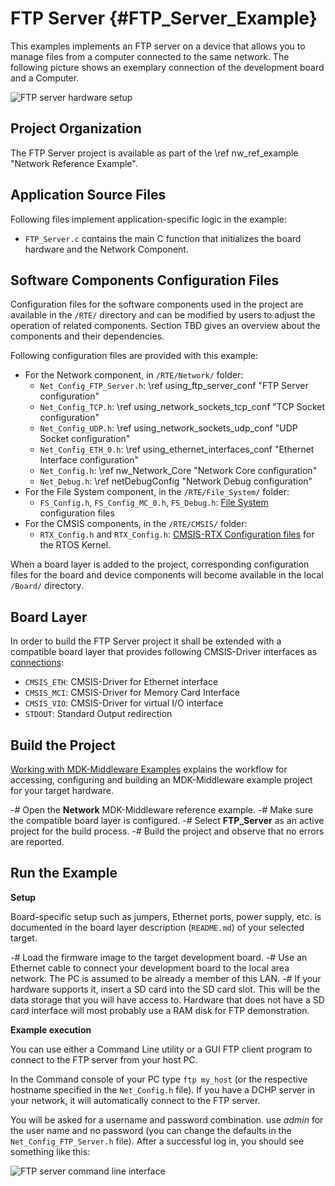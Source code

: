 # FTP Server {#FTP_Server_Example}

This examples implements an FTP server on a device that allows you to manage files from a computer connected to the same network. The following picture shows an exemplary connection of the development board and a Computer.

![FTP server hardware setup](ftp_setup.png)

## Project Organization

The FTP Server project is available as part of the \ref nw_ref_example "Network Reference Example".

<h2>Application Source Files</h2>

Following files implement application-specific logic in the example:

 - `FTP_Server.c` contains the main C function that initializes the board hardware and the Network Component.

<h2>Software Components Configuration Files</h2>

Configuration files for the software components used in the project are available in the `/RTE/` directory and can be modified by users to adjust the operation of related components. Section TBD gives an overview about the components and their dependencies.

Following configuration files are provided with this example:

 - For the Network component, in `/RTE/Network/` folder:
   - `Net_Config_FTP_Server.h`: \ref using_ftp_server_conf "FTP Server configuration"
   - `Net_Config_TCP.h`: \ref using_network_sockets_tcp_conf "TCP Socket configuration"
   - `Net_Config_UDP.h`: \ref using_network_sockets_udp_conf "UDP Socket configuration"
   - `Net_Config_ETH_0.h`: \ref using_ethernet_interfaces_conf "Ethernet Interface configuration"
   - `Net_Config.h`: \ref nw_Network_Core "Network Core configuration"
   - `Net_Debug.h`: \ref netDebugConfig "Network Debug configuration"
 - For the File System component, in the `/RTE/File_System/` folder:
   - `FS_Config.h`, `FS_Config_MC_0.h`, `FS_Debug.h`: [File System](../FileSystem/index.html) configuration files
 - For the CMSIS components, in the `/RTE/CMSIS/` folder:
   - `RTX_Config.h` and `RTX_Config.h`: [CMSIS-RTX Configuration files](https://arm-software.github.io/CMSIS-RTX/latest/config_rtx5.html) for the RTOS Kernel.

When a board layer is added to the project, corresponding configuration files for the board and device components will become available in the local `/Board/` directory.

<h2>Board Layer</h2>

In order to build the FTP Server project it shall be extended with a compatible board layer that provides following CMSIS-Driver interfaces as [connections](https://github.com/Open-CMSIS-Pack/cmsis-toolbox/blob/main/docs/ReferenceApplications.md#connections):
 - `CMSIS_ETH`: CMSIS-Driver for Ethernet interface
 - `CMSIS_MCI`: CMSIS-Driver for Memory Card Interface
 - `CMSIS_VIO`: CMSIS-Driver for virtual I/O interface
 - `STDOUT`: Standard Output redirection

## Build the Project

[Working with MDK-Middleware Examples](../General/working_with_examples.html) explains the workflow for accessing, configuring and building an MDK-Middleware example project for your target hardware.

 -# Open the **Network** MDK-Middleware reference example.
 -# Make sure the compatible board layer is configured.
 -# Select **FTP_Server** as an active project for the build process.
 -# Build the project and observe that no errors are reported.

## Run the Example

**Setup**

Board-specific setup such as jumpers, Ethernet ports, power supply, etc. is documented in the board layer description (`README.md`) of your selected target.

 -# Load the firmware image to the target development board.
 -# Use an Ethernet cable to connect your development board to the local area network. The PC is assumed to be already a member   of this LAN.
 -# If your hardware supports it, insert a SD card into the SD card slot. This will be the data storage that you will have access to. Hardware that does not have a SD card interface will most probably use a RAM disk for FTP demonstration.

**Example execution**

You can use either a Command Line utility or a GUI FTP client program to connect to the FTP server from your host PC.

In the Command console of your PC type `ftp my_host` (or the respective hostname specified in the `Net_Config.h` file). If you have a DCHP server in your network, it will automatically connect to the FTP server.

You will be asked for a username and password combination. use *admin* for the user name and no password (you can change the defaults in the `Net_Config_FTP_Server.h` file). After a successful log in, you should see something like this:

![FTP server command line interface](ftp_server.png)
